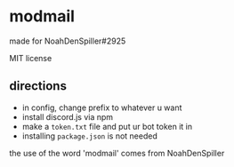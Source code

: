 # modmail
made for NoahDenSpiller#2925

MIT license

## directions
- in config, change prefix to whatever u want
- install discord.js via npm
- make a `token.txt` file and put ur bot token it in
- installing `package.json` is not needed

the use of the word 'modmail' comes from NoahDenSpiller
